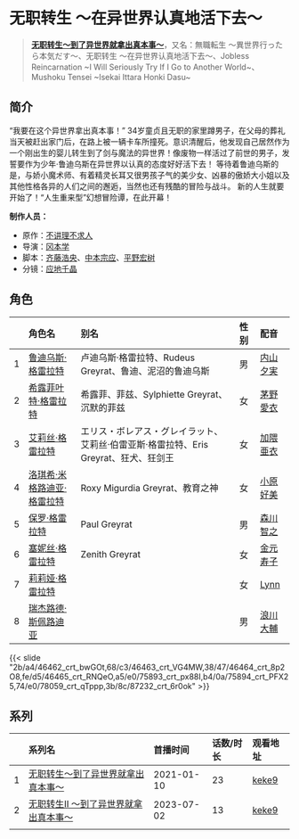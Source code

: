 # 无职转生 ～在异世界认真地活下去～


> <u>**[无职转生～到了异世界就拿出真本事～](http://bgm.tv/subject/277554)**</u>，又名：無職転生 ～異世界行ったら本気だす～、无职转生 ～在异世界认真地活下去～、Jobless Reincarnation ~I Will Seriously Try If I Go to Another World~、Mushoku Tensei ~Isekai Ittara Honki Dasu~

## 简介


“我要在这个异世界拿出真本事！”
34岁童贞且无职的家里蹲男子，在父母的葬礼当天被赶出家门后，在路上被一辆卡车所撞死。意识清醒后，他发现自己居然作为一个刚出生的婴儿转生到了剑与魔法的异世界！像废物一样活过了前世的男子，发誓要作为少年·鲁迪乌斯在异世界以认真的态度好好活下去！
等待着鲁迪乌斯的是，与娇小魔术师、有着精灵长耳又很男孩子气的美少女、凶暴的傲娇大小姐以及其他性格各异的人们之间的邂逅，当然也还有残酷的冒险与战斗。
新的人生就要开始了！“人生重来型”幻想冒险谭，在此开幕！

**制作人员：**
- 原作：[不讲理不求人](http://bgm.tv/person/34327)
- 导演：[冈本学](http://bgm.tv/person/16005)
- 脚本：[齐藤浩央](http://bgm.tv/person/41153)、[中本宗应](http://bgm.tv/person/19608)、[平野宏树](http://bgm.tv/person/29724)
- 分镜：[应地千晶](http://bgm.tv/person/40787)

## 角色

|     |   角色名   |   别名  | 性别 |  配音  |
|:--- |:------  |:----      |:---  |:--   |
| 1 | [鲁迪乌斯·格雷拉特](http://bgm.tv/character/46462) | 卢迪乌斯·格雷拉特、Rudeus Greyrat、鲁迪、泥沼的鲁迪乌斯 | 男 | [内山夕実](http://bgm.tv/person/6560) |
| 2 | [希露菲叶特·格雷拉特](http://bgm.tv/character/46463) | 希露菲、菲兹、Sylphiette Greyrat、沉默的菲兹 | 女 | [茅野愛衣](http://bgm.tv/person/5847) |
| 3 | [艾莉丝·格雷拉特](http://bgm.tv/character/46464) | エリス・ボレアス・グレイラット、艾莉丝·伯雷亚斯·格雷拉特、Eris Greyrat、狂犬、狂剑王 | 女 | [加隈亜衣](http://bgm.tv/person/10806) |
| 4 | [洛琪希·米格路迪亚·格雷拉特](http://bgm.tv/character/46465) | Roxy Migurdia Greyrat、教育之神 | 女 | [小原好美](http://bgm.tv/person/27194) |
| 5 | [保罗·格雷拉特](http://bgm.tv/character/75893) | Paul Greyrat | 男 | [森川智之](http://bgm.tv/person/3822) |
| 6 | [塞妮丝·格雷拉特](http://bgm.tv/character/75894) | Zenith Greyrat | 女 | [金元寿子](http://bgm.tv/person/5941) |
| 7 | [莉莉娅·格雷拉特](http://bgm.tv/character/78059) |  | 女 | [Lynn](http://bgm.tv/person/15497) |
| 8 | [瑞杰路德·斯佩路迪亚](http://bgm.tv/character/87232) |  | 男 | [浪川大輔](http://bgm.tv/person/4254) |

{{< slide "2b/a4/46462_crt_bwGOt,68/c3/46463_crt_VG4MW,38/47/46464_crt_8p2O8,fe/d5/46465_crt_RNQeO,a5/e0/75893_crt_px88I,b4/0a/75894_crt_PFX25,74/e0/78059_crt_qTppp,3b/8c/87232_crt_6r0ok" >}}

## 系列

|     | 系列名                 | 首播时间       | 话数/时长 | 观看地址                                                     |
| :-- | :------------------ | :--------- | :---- | :------------------------------------------------------- |
| 1   |[无职转生～到了异世界就拿出真本事～](https://bgm.tv/subject/277554)| 2021-01-10 | 23    | [keke9](https://www.keke9.app/play/28275-4-248428.html)  |
| 2   |[无职转生Ⅱ ～到了异世界就拿出真本事～](https://bgm.tv/subject/373247)| 2023-07-02 | 13    | [keke9](https://www.keke9.app/play/173876-4-474588.html) |
|     |                     |            |       |                                                          |


